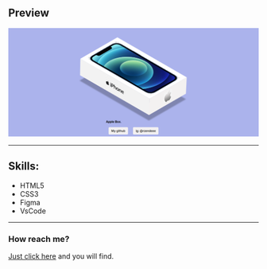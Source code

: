<h2>Preview</h1>
<img src="./images/scs1.png">
<hr>
<h2>Skills:</h2>
<ul>
  <li>HTML5</li>
  <li>CSS3</li>
  <li>Figma</li>
  <li>VsCode</li>
</ul>
<hr>
<h3>How reach me?</h3>
<span><a href="https://www.instagram.com/rzendeee/">Just click here</a> and you will find.</span>
